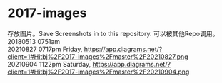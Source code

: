 # 2017-images
存放图片。Save Screenshots in to this repository.
可以被其他Repo调用。  
20180513 0751am  
20210827 0717pm Friday, https://app.diagrams.net/?client=1#Hitbj%2F2017-images%2Fmaster%2F20210827.png   
20210904 1122pm Saturday, https://app.diagrams.net/?client=1#Hitbj%2F2017-images%2Fmaster%2F20210904.png  

